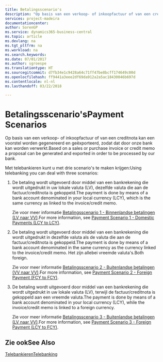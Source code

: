 ```yaml
---
title: Betalingsscenario's
description: "Op basis van een verkoop- of inkoopfactuur of van een creditnota kan een voorstel worden gegenereerd en geëxporteerd, zodat dat door onze bank kan worden verwerkt."
services: project-madeira
documentationcenter: 
author: SorenGP
ms.service: dynamics365-business-central
ms.topic: article
ms.devlang: na
ms.tgt_pltfrm: na
ms.workload: na
ms.search.keywords: 
ms.date: 07/01/2017
ms.author: sgroespe
ms.translationtype: HT
ms.sourcegitcommit: d7fb34e1c9428a64c71ff47be8bcff174649c00d
ms.openlocfilehash: ff9441a3eee2df69da912a2a5ac18430046b697d
ms.contentlocale: nl-nl
ms.lasthandoff: 03/22/2018

---
```

# <a name="payment-scenarios"></a><span data-ttu-id="513cc-103">Betalingsscenario's</span><span class="sxs-lookup"><span data-stu-id="513cc-103">Payment Scenarios</span></span>
<span data-ttu-id="513cc-104">Op basis van een verkoop- of inkoopfactuur of van een creditnota kan een voorstel worden gegenereerd en geëxporteerd, zodat dat door onze bank kan worden verwerkt.</span><span class="sxs-lookup"><span data-stu-id="513cc-104">Based on a sales or purchase invoice or credit memo a proposal can be generated and exported in order to be processed by our bank.</span></span>  

<span data-ttu-id="513cc-105">Met telebankieren kunt u met drie scenario's te maken krijgen:</span><span class="sxs-lookup"><span data-stu-id="513cc-105">Using telebanking you can deal with three scenarios:</span></span>  

1.  <span data-ttu-id="513cc-106">De betaling wordt uitgevoerd door middel van een bankrekening die wordt uitgedrukt in uw lokale valuta (LV), dezelfde valuta die aan de factuur/creditnota is gekoppeld.</span><span class="sxs-lookup"><span data-stu-id="513cc-106">The payment is done by means of a bank account denominated in your local currency (LCY), which is the same currency as linked to the invoice/credit memo.</span></span>  

    <span data-ttu-id="513cc-107">Zie voor meer informatie [Betalingsscenario 1 - Binnenlandse betalingen (LV naar VV)](payment-scenario-1-domestic-payments-lcy-to-lcy-.md).</span><span class="sxs-lookup"><span data-stu-id="513cc-107">For more information, see [Payment Scenario 1 - Domestic Payments (LCY to LCY)](payment-scenario-1-domestic-payments-lcy-to-lcy-.md).</span></span>  

2.  <span data-ttu-id="513cc-108">De betaling wordt uitgevoerd door middel van een bankrekening die wordt uitgedrukt in dezelfde valuta als de valuta die aan de factuur/creditnota is gekoppeld.</span><span class="sxs-lookup"><span data-stu-id="513cc-108">The payment is done by means of a bank account denominated in the same currency as the currency linked to the invoice/credit memo.</span></span> <span data-ttu-id="513cc-109">Het zijn allebei vreemde valuta's.</span><span class="sxs-lookup"><span data-stu-id="513cc-109">Both foreign.</span></span>  

    <span data-ttu-id="513cc-110">Zie voor meer informatie [Betalingsscenario 2 - Buitenlandse betalingen (VV naar VV)](payment-scenario-2-foreign-payment-fcy-to-fcy-.md).</span><span class="sxs-lookup"><span data-stu-id="513cc-110">For more information, see [Payment Scenario 2 - Foreign Payment (FCY to FCY)](payment-scenario-2-foreign-payment-fcy-to-fcy-.md).</span></span>  

3.  <span data-ttu-id="513cc-111">De betaling wordt uitgevoerd door middel van een bankrekening die wordt uitgedrukt in uw lokale valuta (LV), terwijl de factuur/creditnota is gekoppeld aan een vreemde valuta.</span><span class="sxs-lookup"><span data-stu-id="513cc-111">The payment is done by means of a bank account denominated in your local currency (LCY), while the invoice/credit memo is linked to a foreign currency.</span></span>  

    <span data-ttu-id="513cc-112">Zie voor meer informatie [Betalingsscenario 3 - Buitenlandse betalingen (LV naar VV)](payment-scenario-3-foreign-payment-lcy-to-fcy-.md).</span><span class="sxs-lookup"><span data-stu-id="513cc-112">For more information, see [Payment Scenario 3 - Foreign Payment (LCY  to FCY)](payment-scenario-3-foreign-payment-lcy-to-fcy-.md).</span></span>  

## <a name="see-also"></a><span data-ttu-id="513cc-113">Zie ook</span><span class="sxs-lookup"><span data-stu-id="513cc-113">See Also</span></span>  
[<span data-ttu-id="513cc-114">Telebankieren</span><span class="sxs-lookup"><span data-stu-id="513cc-114">Telebanking</span></span>](telebanking.md)

